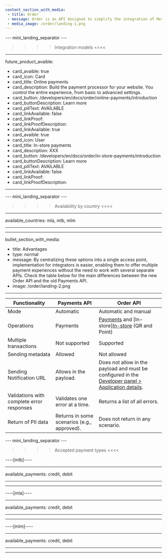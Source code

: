 ```yaml
---
content_section_with_media: 
 - title: Order
 - message: Order is an API designed to simplify the integration of Mercado Pago's payment products, allowing developers to access various payment solutions through a single integration. This unified API encompasses all payment methods offered by the platform, including QR Code payments, Point devices, and online payments.
 - media_image: /order/landing-1.png
---
```


--- mini_landing_separator ---

>>>> Integration models <<<<

---
future_product_avaible:
 - card_avaible: true
 - card_icon: Card
 - card_title: Online payments
 - card_description: Build the payment processor for your website. You control the entire experience, from basic to advanced settings.
 - card_button: /developers/en/docs/order/online-payments/introduction
 - card_buttonDescription: Learn more
 - card_pillText: AVAILABLE
 - card_linkAvailable: false
 - card_linkProof:
 - card_linkProofDescription:
 - card_linkAvailable: true
 - card_avaible: true
 - card_icon: User
 - card_title: In-store payments
 - card_description: XXX
 - card_button: /developers/en/docs/order/in-store-payments/introduction
 - card_buttonDescription: Learn more
 - card_pillText: AVAILABLE
 - card_linkAvailable: false
 - card_linkProof:
 - card_linkProofDescription:
---

--- mini_landing_separator ---

>>>> Availability by country <<<<
---
available_countries: mla, mlb, mlm

---

---
bullet_section_with_media: 
 - title: Advantages
 - type: normal
 - message: By centralizing these options into a single access point, implementation for integrators is easier, enabling them to offer multiple payment experiences without the need to work with several separate APIs. Check the table below for the main differences between the new Order API and the old Payments API.
 - image: /order/landing-2.png
---

| Functionality | Payments API | Order API |
| --- | --- |--- |
| Mode | Automatic | Automatic and manual |
| Operations | Payments | [Payments](/developers/en/docs/order/online-payments/introduction) and [In-store][In-store](/developers/en/docs/order/in-store-payments/introduction) (QR and Point)|
| Multiple transactions | Not supported | Supported |
| Sending metadata | Allowed | Not allowed |
| Sending Notification URL | Allows in the payload. | Does not allow in the payload and must be configured in the [Developer panel > Application details](/developers/en/docs/order/additional-content/your-integrations/application-details). |
| Validations with complete error responses | Validates one error at a time. | Returns a list of all errors. |
| Return of PII data | Returns in some scenarios (e.g., approved). | Does not return in any scenario. |

--- mini_landing_separator ---

>>>> Accepted payment types <<<<

----[mlb]----

---
available_payments: credit, debit

---
------------
----[mla]---- 

---
available_payments: credit, debit

----
------------
----[mlm]---- 

---
available_payments: credit, debit

----

------------